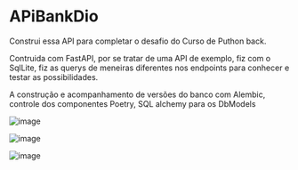 ﻿# APiBankDio
Construi essa API para completar o desafio do Curso de Puthon back.

Contruida com FastAPI, por se tratar de uma API de exemplo, fiz com o SqlLite,  fiz as querys de meneiras diferentes nos endpoints para conhecer e testar as possibilidades.

A construção e acompanhamento de versões do banco com Alembic, controle dos componentes Poetry, SQL alchemy para os DbModels

![image](https://github.com/user-attachments/assets/b4957db8-7a7c-48fc-9f26-02f3a9e3220e)


![image](https://github.com/user-attachments/assets/75c6527b-410b-44af-8f1b-645609ad4327)


![image](https://github.com/user-attachments/assets/8de8bda3-f8f4-4f34-96f9-ab117e025255)



